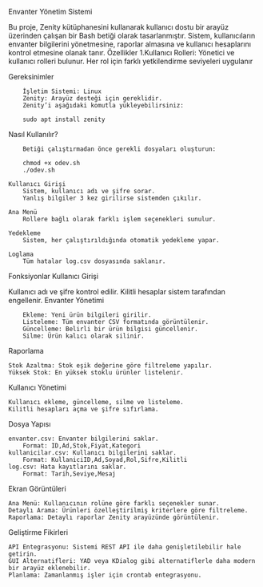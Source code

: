 Envanter Yönetim Sistemi

Bu proje, Zenity kütüphanesini kullanarak kullanıcı dostu bir arayüz üzerinden çalışan bir Bash betiği olarak tasarlanmıştır. Sistem, kullanıcıların envanter bilgilerini yönetmesine, raporlar almasına ve kullanıcı hesaplarını kontrol etmesine olanak tanır.
Özellikler
        1.Kullanıcı Rolleri:
          Yönetici ve kullanıcı rolleri bulunur.
          Her rol için farklı yetkilendirme seviyeleri uygulanır

       
        

Gereksinimler

        İşletim Sistemi: Linux
        Zenity: Arayüz desteği için gereklidir.
        Zenity’i aşağıdaki komutla yükleyebilirsiniz:

        sudo apt install zenity

Nasıl Kullanılır?

        Betiği çalıştırmadan önce gerekli dosyaları oluşturun:
    
        chmod +x odev.sh
        ./odev.sh

    Kullanıcı Girişi
        Sistem, kullanıcı adı ve şifre sorar.
        Yanlış bilgiler 3 kez girilirse sistemden çıkılır.

    Ana Menü
        Rollere bağlı olarak farklı işlem seçenekleri sunulur.

    Yedekleme
        Sistem, her çalıştırıldığında otomatik yedekleme yapar.

    Loglama
        Tüm hatalar log.csv dosyasında saklanır.

Fonksiyonlar
Kullanıcı Girişi

Kullanıcı adı ve şifre kontrol edilir. Kilitli hesaplar sistem tarafından engellenir.
Envanter Yönetimi

        Ekleme: Yeni ürün bilgileri girilir.
        Listeleme: Tüm envanter CSV formatında görüntülenir.
        Güncelleme: Belirli bir ürün bilgisi güncellenir.
        Silme: Ürün kalıcı olarak silinir.

Raporlama

    Stok Azaltma: Stok eşik değerine göre filtreleme yapılır.
    Yüksek Stok: En yüksek stoklu ürünler listelenir.

Kullanıcı Yönetimi

    Kullanıcı ekleme, güncelleme, silme ve listeleme.
    Kilitli hesapları açma ve şifre sıfırlama.

Dosya Yapısı

    envanter.csv: Envanter bilgilerini saklar.
        Format: ID,Ad,Stok,Fiyat,Kategori
    kullanicilar.csv: Kullanıcı bilgilerini saklar.
        Format: KullaniciID,Ad,Soyad,Rol,Sifre,Kilitli
    log.csv: Hata kayıtlarını saklar.
        Format: Tarih,Seviye,Mesaj

Ekran Görüntüleri

    Ana Menü: Kullanıcının rolüne göre farklı seçenekler sunar.
    Detaylı Arama: Ürünleri özelleştirilmiş kriterlere göre filtreleme.
    Raporlama: Detaylı raporlar Zenity arayüzünde görüntülenir.

Geliştirme Fikirleri

    API Entegrasyonu: Sistemi REST API ile daha genişletilebilir hale getirin.
    GUI Alternatifleri: YAD veya KDialog gibi alternatiflerle daha modern bir arayüz eklenebilir.
    Planlama: Zamanlanmış işler için crontab entegrasyonu.
